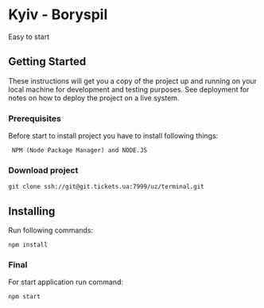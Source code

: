# Kyiv - Boryspil

Easy to start

## Getting Started

These instructions will get you a copy of the project up and running on your local machine for development and testing purposes. See deployment for notes on how to deploy the project on a live system.

### Prerequisites

Before start to install project you have to install following things:

`` NPM (Node Package Manager) and NODE.JS``

### Download project

`` git clone ssh://git@git.tickets.ua:7999/uz/terminal.git ``

## Installing

Run following commands:

`` npm install ``

### Final
For start application run command:

`` npm start ``

